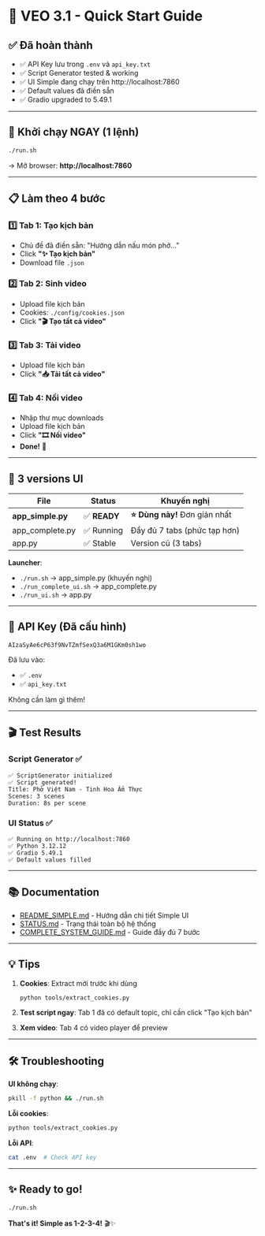 # 🚀 VEO 3.1 - Quick Start Guide

## ✅ Đã hoàn thành

- ✅ API Key lưu trong `.env` và `api_key.txt`
- ✅ Script Generator tested & working
- ✅ UI Simple đang chạy trên http://localhost:7860
- ✅ Default values đã điền sẵn
- ✅ Gradio upgraded to 5.49.1

---

## 🎯 Khởi chạy NGAY (1 lệnh)

```bash
./run.sh
```

→ Mở browser: **http://localhost:7860**

---

## 📋 Làm theo 4 bước

### 1️⃣ Tab 1: Tạo kịch bản
- Chủ đề đã điền sẵn: "Hướng dẫn nấu món phở..."
- Click **"✨ Tạo kịch bản"**
- Download file `.json`

### 2️⃣ Tab 2: Sinh video
- Upload file kịch bản
- Cookies: `./config/cookies.json`
- Click **"🎬 Tạo tất cả video"**

### 3️⃣ Tab 3: Tải video
- Upload file kịch bản
- Click **"📥 Tải tất cả video"**

### 4️⃣ Tab 4: Nối video
- Nhập thư mục downloads
- Upload file kịch bản
- Click **"🎞️ Nối video"**
- **Done!** 🎉

---

## 📁 3 versions UI

| File | Status | Khuyến nghị |
|------|--------|-------------|
| **app_simple.py** | ✅ **READY** | **⭐ Dùng này!** Đơn giản nhất |
| app_complete.py | ✅ Running | Đầy đủ 7 tabs (phức tạp hơn) |
| app.py | ✅ Stable | Version cũ (3 tabs) |

**Launcher**:
- `./run.sh` → app_simple.py (khuyến nghị)
- `./run_complete_ui.sh` → app_complete.py
- `./run_ui.sh` → app.py

---

## 🔑 API Key (Đã cấu hình)

```
AIzaSyAe6cP63f9NvTZmfSexQ3a6M1GKm0sh1wo
```

Đã lưu vào:
- ✅ `.env`
- ✅ `api_key.txt`

Không cần làm gì thêm!

---

## 🎬 Test Results

### Script Generator ✅
```
✅ ScriptGenerator initialized
✅ Script generated!
Title: Phở Việt Nam - Tinh Hoa Ẩm Thực
Scenes: 3 scenes
Duration: 8s per scene
```

### UI Status ✅
```
✅ Running on http://localhost:7860
✅ Python 3.12.12
✅ Gradio 5.49.1
✅ Default values filled
```

---

## 📚 Documentation

- [README_SIMPLE.md](README_SIMPLE.md) - Hướng dẫn chi tiết Simple UI
- [STATUS.md](STATUS.md) - Trạng thái toàn bộ hệ thống
- [COMPLETE_SYSTEM_GUIDE.md](COMPLETE_SYSTEM_GUIDE.md) - Guide đầy đủ 7 bước

---

## 💡 Tips

1. **Cookies**: Extract mới trước khi dùng
   ```bash
   python tools/extract_cookies.py
   ```

2. **Test script ngay**: Tab 1 đã có default topic, chỉ cần click "Tạo kịch bản"

3. **Xem video**: Tab 4 có video player để preview

---

## 🛠️ Troubleshooting

**UI không chạy**:
```bash
pkill -f python && ./run.sh
```

**Lỗi cookies**:
```bash
python tools/extract_cookies.py
```

**Lỗi API**:
```bash
cat .env  # Check API key
```

---

## ✨ Ready to go!

```bash
./run.sh
```

**That's it! Simple as 1-2-3-4!** 🎬✨
